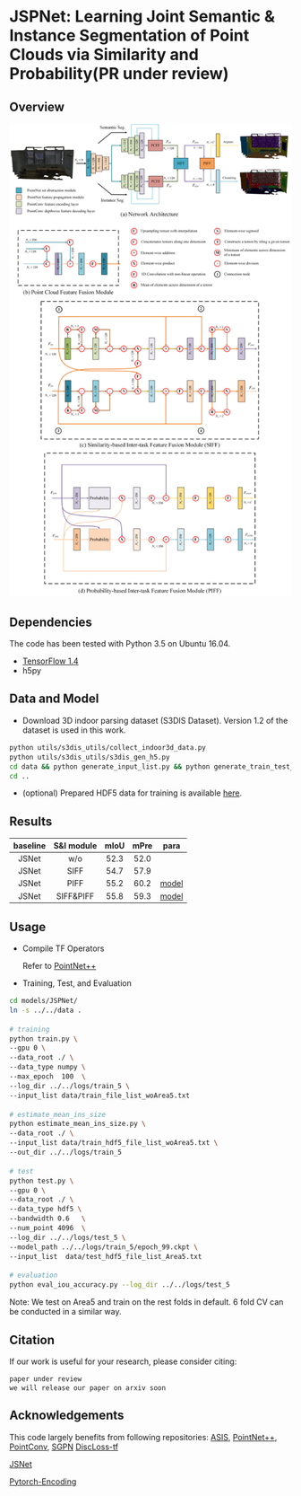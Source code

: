 # JSPNet: Learning Joint Semantic & Instance Segmentation of Point Clouds via Similarity and Probability(PR under review)

## Overview
![](misc/fig.png)

## Dependencies

The code has been tested with Python 3.5 on Ubuntu 16.04.
*  [TensorFlow 1.4](https://www.tensorflow.org/)
*  h5py



## Data and Model

* Download 3D indoor parsing dataset (S3DIS Dataset). Version 1.2 of the dataset is used in this work.

``` bash
python utils/s3dis_utils/collect_indoor3d_data.py
python utils/s3dis_utils/s3dis_gen_h5.py
cd data && python generate_input_list.py && python generate_train_test_list.py
cd ..
```

* (optional) Prepared HDF5 data for training is available [here](https://drive.google.com/open?id=1PjWweT61nmIX7zc2vJClhzHxyTHGvstQ).



## Results

| baseline | S&I module | mIoU | mPre |                             para                             |
| :------: | :--------: | :--: | :--: | :----------------------------------------------------------: |
|  JSNet   |    w/o     | 52.3 | 52.0 |                                                              |
|  JSNet   |    SIFF    | 54.7 | 57.9 |                                                              |
|  JSNet   |    PIFF    | 55.2 | 60.2 | [model](https://drive.google.com/drive/folders/1rFhkmBHmNHfSMyUwRyHmKDriW_bl43Yx) |
|  JSNet   | SIFF&PIFF  | 55.8 | 59.3 | [model](https://drive.google.com/drive/folders/18W8xSoJ4a57KgdsFvhozrnJ3QQkxbxF3) |



## Usage

* Compile TF Operators

  Refer to [PointNet++](https://github.com/charlesq34/pointnet2)

* Training, Test, and Evaluation
``` bash
cd models/JSPNet/
ln -s ../../data .

# training
python train.py \
--gpu 0 \
--data_root ./ \
--data_type numpy \
--max_epoch  100  \
--log_dir ../../logs/train_5 \
--input_list data/train_file_list_woArea5.txt

# estimate_mean_ins_size 
python estimate_mean_ins_size.py \
--data_root ./ \
--input_list data/train_hdf5_file_list_woArea5.txt \
--out_dir ../../logs/train_5

# test
python test.py \
--gpu 0 \
--data_root ./ \
--data_type hdf5 \
--bandwidth 0.6   \
--num_point 4096  \
--log_dir ../../logs/test_5 \
--model_path ../../logs/train_5/epoch_99.ckpt \
--input_list  data/test_hdf5_file_list_Area5.txt

# evaluation
python eval_iou_accuracy.py --log_dir ../../logs/test_5
```

Note: We test on Area5 and train on the rest folds in default. 6 fold CV can be conducted in a similar way.

## Citation
If our work is useful for your research, please consider citing:

	paper under review
	we will release our paper on arxiv soon


## Acknowledgements
This code largely benefits from following repositories:
[ASIS](https://github.com/WXinlong/ASIS),
[PointNet++](https://github.com/charlesq34/pointnet2),
[PointConv](https://github.com/DylanWusee/pointconv),
[SGPN](https://github.com/laughtervv/SGPN) 
[DiscLoss-tf](https://github.com/hq-jiang/instance-segmentation-with-discriminative-loss-tensorflow)

[JSNet](https://github.com/dlinzhao/JSNet)

[Pytorch-Encoding](https://github.com/zhanghang1989/PyTorch-Encoding)
